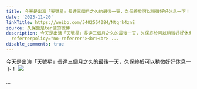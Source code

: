 ```yaml
---
title: 今天是出演「天號星」長達三個月之久的最後一天，久保終於可以稍微好好休息一下！ [图片]
date: '2023-11-20'
linkTitle: https://weibo.com/5402554084/Ntqrk4znE
source: 久保醬是ten使的微博
description: 今天是出演「天號星」長達三個月之久的最後一天，久保終於可以稍微好好休息一下！ <img style="" src="https://tvax3.sinaimg.cn/large/005TCz76gy1hk1gplayipj30q8113dlj.jpg"
  referrerpolicy="no-referrer"><br><br> ...
disable_comments: true
---
```

今天是出演「天號星」長達三個月之久的最後一天，久保終於可以稍微好好休息一下！ <img style="" src="https://tvax3.sinaimg.cn/large/005TCz76gy1hk1gplayipj30q8113dlj.jpg" referrerpolicy="no-referrer"><br><br> ...